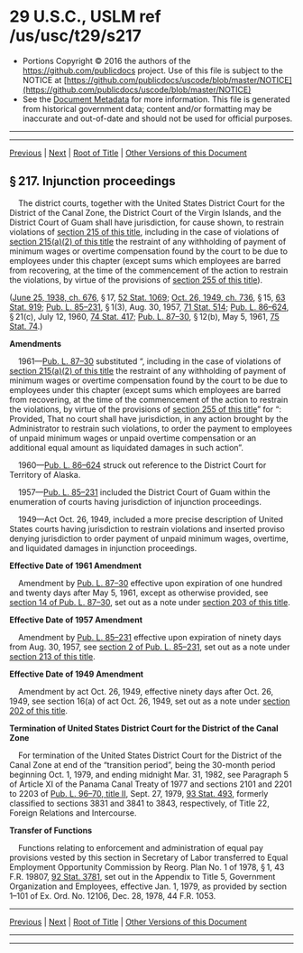 ---
---

# 29 U.S.C., USLM ref /us/usc/t29/s217

* Portions Copyright © 2016 the authors of the https://github.com/publicdocs project.
  Use of this file is subject to the NOTICE at [https://github.com/publicdocs/uscode/blob/master/NOTICE](https://github.com/publicdocs/uscode/blob/master/NOTICE)
* See the [Document Metadata](././../../../..//README.md) for more information.
  This file is generated from historical government data; content and/or formatting may be inaccurate and out-of-date and should not be used for official purposes.

----------
----------

[Previous](./../../../..//us/usc/t29/ch8/m__us_usc_t29_s216b.md) | [Next](./../../../..//us/usc/t29/ch8/m__us_usc_t29_s218.md) | [Root of Title](./../../../../) | [Other Versions of this Document](https://publicdocs.github.io/go/links?ns=uslm&ref=%2Fus%2Fusc%2Ft29%2Fs217)

## § 217. Injunction proceedings

    The district courts, together with the United States District Court for the District of the Canal Zone, the District Court of the Virgin Islands, and the District Court of Guam shall have jurisdiction, for cause shown, to restrain violations of [section 215 of this title][/us/usc/t29/s215], including in the case of violations of [section 215(a)(2) of this title][/us/usc/t29/s215/a/2] the restraint of any withholding of payment of minimum wages or overtime compensation found by the court to be due to employees under this chapter (except sums which employees are barred from recovering, at the time of the commencement of the action to restrain the violations, by virtue of the provisions of [section 255 of this title][/us/usc/t29/s255]).

([June 25, 1938, ch. 676][/us/act/1938-06-25/ch676], § 17, [52 Stat. 1069][/us/stat/52/1069]; [Oct. 26, 1949, ch. 736][/us/act/1949-10-26/ch736], § 15, [63 Stat. 919][/us/stat/63/919]; [Pub. L. 85–231][/us/pl/85/231], § 1(3), Aug. 30, 1957, [71 Stat. 514][/us/stat/71/514]; [Pub. L. 86–624][/us/pl/86/624], § 21(c), July 12, 1960, [74 Stat. 417][/us/stat/74/417]; [Pub. L. 87–30][/us/pl/87/30], § 12(b), May 5, 1961, [75 Stat. 74][/us/stat/75/74].)

 __Amendments__ 

    1961—[Pub. L. 87–30][/us/pl/87/30] substituted “, including in the case of violations of [section 215(a)(2) of this title][/us/usc/t29/s215/a/2] the restraint of any withholding of payment of minimum wages or overtime compensation found by the court to be due to employees under this chapter (except sums which employees are barred from recovering, at the time of the commencement of the action to restrain the violations, by virtue of the provisions of [section 255 of this title][/us/usc/t29/s255]” for “: Provided, That no court shall have jurisdiction, in any action brought by the Administrator to restrain such violations, to order the payment to employees of unpaid minimum wages or unpaid overtime compensation or an additional equal amount as liquidated damages in such action”.

    1960—[Pub. L. 86–624][/us/pl/86/624] struck out reference to the District Court for Territory of Alaska.

    1957—[Pub. L. 85–231][/us/pl/85/231] included the District Court of Guam within the enumeration of courts having jurisdiction of injunction proceedings.

    1949—Act Oct. 26, 1949, included a more precise description of United States courts having jurisdiction to restrain violations and inserted proviso denying jurisdiction to order payment of unpaid minimum wages, overtime, and liquidated damages in injunction proceedings.

 __Effective Date of 1961 Amendment__ 

    Amendment by [Pub. L. 87–30][/us/pl/87/30] effective upon expiration of one hundred and twenty days after May 5, 1961, except as otherwise provided, see [section 14 of Pub. L. 87–30][/us/pl/87/30/s14], set out as a note under [section 203 of this title][/us/usc/t29/s203].

 __Effective Date of 1957 Amendment__ 

    Amendment by [Pub. L. 85–231][/us/pl/85/231] effective upon expiration of ninety days from Aug. 30, 1957, see [section 2 of Pub. L. 85–231][/us/pl/85/231/s2], set out as a note under [section 213 of this title][/us/usc/t29/s213].

 __Effective Date of 1949 Amendment__ 

    Amendment by act Oct. 26, 1949, effective ninety days after Oct. 26, 1949, see section 16(a) of act Oct. 26, 1949, set out as a note under [section 202 of this title][/us/usc/t29/s202].

 __Termination of United States District Court for the District of the Canal Zone__ 

    For termination of the United States District Court for the District of the Canal Zone at end of the “transition period”, being the 30-month period beginning Oct. 1, 1979, and ending midnight Mar. 31, 1982, see Paragraph 5 of Article XI of the Panama Canal Treaty of 1977 and sections 2101 and 2201 to 2203 of [Pub. L. 96–70, title II][/us/pl/96/70/tII], Sept. 27, 1979, [93 Stat. 493][/us/stat/93/493], formerly classified to sections 3831 and 3841 to 3843, respectively, of Title 22, Foreign Relations and Intercourse.

 __Transfer of Functions__ 

    Functions relating to enforcement and administration of equal pay provisions vested by this section in Secretary of Labor transferred to Equal Employment Opportunity Commission by Reorg. Plan No. 1 of 1978, § 1, 43 F.R. 19807, [92 Stat. 3781][/us/stat/92/3781], set out in the Appendix to Title 5, Government Organization and Employees, effective Jan. 1, 1979, as provided by section 1–101 of Ex. Ord. No. 12106, Dec. 28, 1978, 44 F.R. 1053.

----------

[Previous](./../../../..//us/usc/t29/ch8/m__us_usc_t29_s216b.md) | [Next](./../../../..//us/usc/t29/ch8/m__us_usc_t29_s218.md) | [Root of Title](./../../../../) | [Other Versions of this Document](https://publicdocs.github.io/go/links?ns=uslm&ref=%2Fus%2Fusc%2Ft29%2Fs217)

----------
----------

[/us/usc/t29/s215]: https://publicdocs.github.io/go/links?ns=uslm&ref=%2Fus%2Fusc%2Ft29%2Fs215
[/us/usc/t29/s215/a/2]: https://publicdocs.github.io/go/links?ns=uslm&ref=%2Fus%2Fusc%2Ft29%2Fs215%2Fa%2F2
[/us/usc/t29/s255]: https://publicdocs.github.io/go/links?ns=uslm&ref=%2Fus%2Fusc%2Ft29%2Fs255
[/us/act/1938-06-25/ch676]: https://publicdocs.github.io/go/links?ns=uslm&ref=%2Fus%2Fact%2F1938-06-25%2Fch676
[/us/stat/52/1069]: https://publicdocs.github.io/go/links?ns=uslm&ref=%2Fus%2Fstat%2F52%2F1069
[/us/act/1949-10-26/ch736]: https://publicdocs.github.io/go/links?ns=uslm&ref=%2Fus%2Fact%2F1949-10-26%2Fch736
[/us/stat/63/919]: https://publicdocs.github.io/go/links?ns=uslm&ref=%2Fus%2Fstat%2F63%2F919
[/us/pl/85/231]: https://publicdocs.github.io/go/links?ns=uslm&ref=%2Fus%2Fpl%2F85%2F231
[/us/stat/71/514]: https://publicdocs.github.io/go/links?ns=uslm&ref=%2Fus%2Fstat%2F71%2F514
[/us/pl/86/624]: https://publicdocs.github.io/go/links?ns=uslm&ref=%2Fus%2Fpl%2F86%2F624
[/us/stat/74/417]: https://publicdocs.github.io/go/links?ns=uslm&ref=%2Fus%2Fstat%2F74%2F417
[/us/pl/87/30]: https://publicdocs.github.io/go/links?ns=uslm&ref=%2Fus%2Fpl%2F87%2F30
[/us/stat/75/74]: https://publicdocs.github.io/go/links?ns=uslm&ref=%2Fus%2Fstat%2F75%2F74
[/us/pl/87/30]: https://publicdocs.github.io/go/links?ns=uslm&ref=%2Fus%2Fpl%2F87%2F30
[/us/usc/t29/s215/a/2]: https://publicdocs.github.io/go/links?ns=uslm&ref=%2Fus%2Fusc%2Ft29%2Fs215%2Fa%2F2
[/us/usc/t29/s255]: https://publicdocs.github.io/go/links?ns=uslm&ref=%2Fus%2Fusc%2Ft29%2Fs255
[/us/pl/86/624]: https://publicdocs.github.io/go/links?ns=uslm&ref=%2Fus%2Fpl%2F86%2F624
[/us/pl/85/231]: https://publicdocs.github.io/go/links?ns=uslm&ref=%2Fus%2Fpl%2F85%2F231
[/us/pl/87/30]: https://publicdocs.github.io/go/links?ns=uslm&ref=%2Fus%2Fpl%2F87%2F30
[/us/pl/87/30/s14]: https://publicdocs.github.io/go/links?ns=uslm&ref=%2Fus%2Fpl%2F87%2F30%2Fs14
[/us/usc/t29/s203]: https://publicdocs.github.io/go/links?ns=uslm&ref=%2Fus%2Fusc%2Ft29%2Fs203
[/us/pl/85/231]: https://publicdocs.github.io/go/links?ns=uslm&ref=%2Fus%2Fpl%2F85%2F231
[/us/pl/85/231/s2]: https://publicdocs.github.io/go/links?ns=uslm&ref=%2Fus%2Fpl%2F85%2F231%2Fs2
[/us/usc/t29/s213]: https://publicdocs.github.io/go/links?ns=uslm&ref=%2Fus%2Fusc%2Ft29%2Fs213
[/us/usc/t29/s202]: https://publicdocs.github.io/go/links?ns=uslm&ref=%2Fus%2Fusc%2Ft29%2Fs202
[/us/pl/96/70/tII]: https://publicdocs.github.io/go/links?ns=uslm&ref=%2Fus%2Fpl%2F96%2F70%2FtII
[/us/stat/93/493]: https://publicdocs.github.io/go/links?ns=uslm&ref=%2Fus%2Fstat%2F93%2F493
[/us/stat/92/3781]: https://publicdocs.github.io/go/links?ns=uslm&ref=%2Fus%2Fstat%2F92%2F3781


